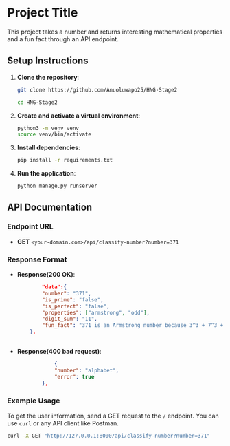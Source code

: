 # Project Title

This project takes a number and returns interesting mathematical properties and a fun fact through an API endpoint.

## Setup Instructions

1. **Clone the repository**:
    ```sh
    git clone https://github.com/Anuoluwapo25/HNG-Stage2

    cd HNG-Stage2
    ```

2. **Create and activate a virtual environment**:
    ```sh
    python3 -m venv venv
    source venv/bin/activate
    ```

3. **Install dependencies**:
    ```sh
    pip install -r requirements.txt
    ```
    

4. **Run the application**:
    ```
    python manage.py runserver
    ```

## API Documentation

### Endpoint URL

- **GET** `<your-domain.com>/api/classify-number?number=371`

### Response Format

- **Response(200 OK)**:
    ```json
            "data":{
            "number": "371",
            "is_prime": "false",
            "is_perfect": "false",
            "properties": ["armstrong", "odd"],
            "digit_sum": "11", 
            "fun_fact": "371 is an Armstrong number because 3^3 + 7^3 + 1^3 = 371"
        },
        
    ```
- **Response(400 bad request)**:

    ```json
                {
                "number": "alphabet",
                "error": true
            },
    ```


### Example Usage

To get the user information, send a GET request to the `/` endpoint. You can use `curl` or any API client like Postman.

```sh
curl -X GET "http://127.0.0.1:8000/api/classify-number?number=371"
```
